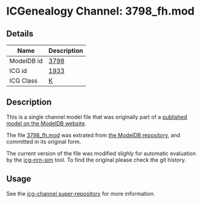 # ICGenealogy Channel: 3798\_fh.mod

## Details

Name | Description
---- | -----------
ModelDB id | [3798](http://senselab.med.yale.edu/ModelDB/ShowModel.cshtml?model=3798)
ICG id | [1933](http://icg.neurotheory.ox.ac.uk/channels/1/1933)
ICG Class | [K](http://icg.neurotheory.ox.ac.uk/channels/1)

## Description

This is a single channel model file that was originally part of a [published model on the ModelDB website](http://senselab.med.yale.edu/mModelDB/ShowModel.cshtml?model=3798).


The file [3798\_fh.mod](3798_fh.mod) was extrated from [the ModelDB repository](http://senselab.med.yale.edu/ModelDB/ShowModel.cshtml?model=3798), and committed in its original form.

The current version of the file was modified slighly for automatic evaluation by the [icg-nrn-sim](https://github.com/icgenealogy/icg-nrn-sim) tool. To find the original please check the git history.


## Usage

See the [icg-channel super-repository](https://github.com/icgenealogy/icg-channels) for more information.